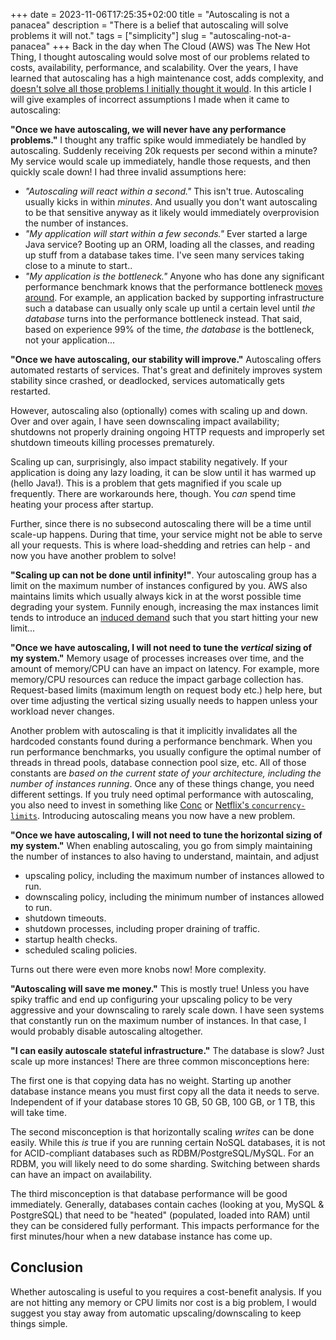 +++ 
date = 2023-11-06T17:25:35+02:00
title = "Autoscaling is not a panacea"
description = "There is a belief that autoscaling will solve problems it will not."
tags = ["simplicity"]
slug = "autoscaling-not-a-panacea"
+++
Back in the day when The Cloud (AWS) was The New Hot Thing, I thought
autoscaling would solve most of our problems related to costs, availability,
performance, and scalability. Over the years, I have learned that autoscaling
has a high maintenance cost, adds complexity, and [doesn't solve all those
problems I initially thought it would][automation-ironies]. In this article I
will give examples of incorrect assumptions I made when it came to autoscaling:

[automation-ironies]: https://en.wikipedia.org/wiki/Ironies_of_Automation

**"Once we have autoscaling, we will never have any performance problems."** I
thought any traffic spike would immediately be handled by autoscaling. Suddenly
receiving 20k requests per second within a minute? My service would scale up
immediately, handle those requests, and then quickly scale down! I had three
invalid assumptions here:

 * _"Autoscaling will react within a second."_ This isn't true.  Autoscaling
   usually kicks in within _minutes_. And usually you don't want autoscaling to
   be that sensitive anyway as it likely would immediately overprovision the
   number of instances.
 * _"My application will start within a few seconds."_ Ever started a large
   Java service? Booting up an ORM, loading all the classes, and reading up
   stuff from a database takes time. I've seen many services taking close to a
   minute to start..
 * _"My application is the bottleneck."_ Anyone who has done any significant
   performance benchmark knows that the performance bottleneck [moves
   around][max-flow-min-cut]. For example, an application backed by supporting
   infrastructure such a database can usually only scale up until a certain
   level until _the database_ turns into the performance bottleneck instead.
   That said, based on experience 99% of the time, _the database_ is the
   bottleneck, not your application...

[max-flow-min-cut]: https://en.wikipedia.org/wiki/Max-flow_min-cut_theorem

**"Once we have autoscaling, our stability will improve."** Autoscaling offers
automated restarts of services. That's great and definitely improves system
stability since crashed, or deadlocked, services automatically gets restarted.

However, autoscaling also (optionally) comes with scaling up and down. Over and
over again, I have seen downscaling impact availability; shutdowns not properly
draining ongoing HTTP requests and improperly set shutdown timeouts killing
processes prematurely.

Scaling up can, surprisingly, also impact stability negatively. If your
application is doing any lazy loading, it can be slow until it has warmed up
(hello Java!). This is a problem that gets magnified if you scale up
frequently. There are workarounds here, though. You _can_ spend time heating
your process after startup.

Further, since there is no subsecond autoscaling there will be a time until
scale-up happens. During that time, your service might not be able to serve all
your requests. This is where load-shedding and retries can help - and now you
have another problem to solve!

**"Scaling up can not be done until infinity!"**. Your autoscaling group has a
limit on the maximum number of instances configured by you. AWS also maintains
limits which usually always kick in at the worst possible time degrading your
system. Funnily enough, increasing the max instances limit tends to introduce
an [induced demand][induced-demand] such that you start hitting your new
limit...

[induced-demand]: https://en.wikipedia.org/wiki/Induced_demand

**"Once we have autoscaling, I will not need to tune the _vertical_ sizing of
my system."** Memory usage of processes increases over time, and the amount of
memory/CPU can have an impact on latency. For example, more memory/CPU
resources can reduce the impact garbage collection has. Request-based limits
(maximum length on request body etc.) help here, but over time adjusting the
vertical sizing usually needs to happen unless your workload never changes.

Another problem with autoscaling is that it implicitly invalidates all the
hardcoded constants found during a performance benchmark. When you run
performance benchmarks, you usually configure the optimal number of threads in
thread pools, database connection pool size, etc. All of those constants are
_based on the current state of your architecture, including the number of
instances running_. Once any of these things change, you need different
settings. If you truly need optimal performance with autoscaling, you also need
to invest in something like [Conc][conc] or [Netflix's
`concurrency-limits`][conc-limits].  Introducing autoscaling means you now have
a new problem.

[conc]: https://github.com/JensRantil/conc
[conc-limits]: https://github.com/Netflix/concurrency-limits

**"Once we have autoscaling, I will not need to tune the horizontal sizing of
my system."** When enabling autoscaling, you go from simply maintaining the
number of instances to also having to understand, maintain, and adjust

 * upscaling policy, including the maximum number of instances allowed to run.
 * downscaling policy, including the minimum number of instances allowed to
   run.
 * shutdown timeouts.
 * shutdown processes, including proper draining of traffic.
 * startup health checks.
 * scheduled scaling policies.

Turns out there were even more knobs now! More complexity.

**"Autoscaling will save me money."** This is mostly true! Unless you have
spiky traffic and end up configuring your upscaling policy to be very
aggressive and your downscaling to rarely scale down.  I have seen systems that
constantly run on the maximum number of instances. In that case, I would
probably disable autoscaling altogether.

**"I can easily autoscale stateful infrastructure."** The database is slow?
Just scale up more instances! There are three common misconceptions here:

The first one is that copying data has no weight. Starting up another database
instance means you must first copy all the data it needs to serve.  Independent
of if your database stores 10 GB, 50 GB, 100 GB, or 1 TB, this will take time.

The second misconception is that horizontally scaling _writes_ can be done
easily. While this _is_ true if you are running certain NoSQL databases, it is
not for ACID-compliant databases such as RDBM/PostgreSQL/MySQL.  For an RDBM,
you will likely need to do some sharding. Switching between shards can have an
impact on availability.

The third misconception is that database performance will be good immediately.
Generally, databases contain caches (looking at you, MySQL & PostgreSQL) that
need to be "heated" (populated, loaded into RAM) until they can be considered
fully performant. This impacts performance for the first minutes/hour when a
new database instance has come up.

## Conclusion

Whether autoscaling is useful to you requires a cost-benefit analysis. If you
are not hitting any memory or CPU limits nor cost is a big problem, I would
suggest you stay away from automatic upscaling/downscaling to keep things
simple.
